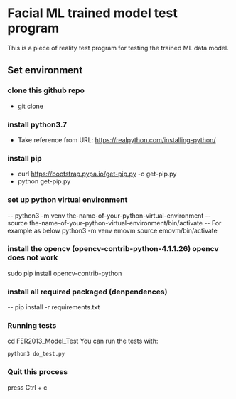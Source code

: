 # Facial ML trained model test program
This is a piece of reality test program for testing the trained ML data model.

## Set environment

### clone this github repo
- git clone 

### install python3.7
- Take reference from URL: https://realpython.com/installing-python/

### install pip
- curl https://bootstrap.pypa.io/get-pip.py -o get-pip.py
- python get-pip.py

### set up python virtual environment
-- python3 -m venv the-name-of-your-python-virtual-environment
-- source the-name-of-your-python-virtual-environment/bin/activate
-- For example as below
python3 -m venv emovm
source emovm/bin/activate

### install the opencv (opencv-contrib-python-4.1.1.26) opencv does not work
sudo pip install opencv-contrib-python

### install all required packaged (denpendences)
-- pip install -r requirements.txt

### Running tests
cd FER2013_Model_Test
You can run the tests with:

```
python3 do_test.py

```

### Quit this process
press Ctrl + c
